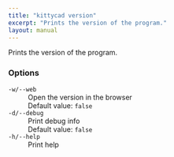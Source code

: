 ```yaml
---
title: "kittycad version"
excerpt: "Prints the version of the program."
layout: manual
---
```


Prints the version of the program.

### Options

<dl class="flags">
   <dt><code>-w/--web</code></dt>
   <dd>Open the version in the browser<br/>Default value: <code>false</code></dd>

   <dt><code>-d/--debug</code></dt>
   <dd>Print debug info<br/>Default value: <code>false</code></dd>

   <dt><code>-h/--help</code></dt>
   <dd>Print help</dd>
</dl>

